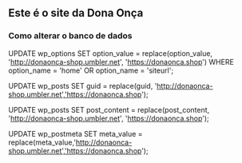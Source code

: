 ## Este é o site da Dona Onça

### Como alterar o banco de dados

UPDATE wp_options SET option_value = replace(option_value, 'http://donaonca-shop.umbler.net', 'https://donaonca.shop') WHERE option_name = 'home' OR option_name = 'siteurl';

UPDATE wp_posts SET guid = replace(guid, 'http://donaonca-shop.umbler.net','https://donaonca.shop');

UPDATE wp_posts SET post_content = replace(post_content, 'http://donaonca-shop.umbler.net', 'https://donaonca.shop');

UPDATE wp_postmeta SET meta_value = replace(meta_value,'http://donaonca-shop.umbler.net','https://donaonca.shop');
